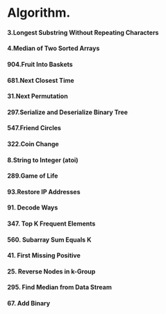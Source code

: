 # Algorithm.

#### 3.Longest Substring Without Repeating Characters 
#### 4.Median of Two Sorted Arrays
#### 904.Fruit Into Baskets 
#### 681.Next Closest Time
#### 31.Next Permutation
#### 297.Serialize and Deserialize Binary Tree
#### 547.Friend Circles 
#### 322.Coin Change
#### 8.String to Integer (atoi)
#### 289.Game of Life
#### 93.Restore IP Addresses
#### 91. Decode Ways
#### 347. Top K Frequent Elements
#### 560. Subarray Sum Equals K
#### 41. First Missing Positive
#### 25. Reverse Nodes in k-Group
#### 295. Find Median from Data Stream
#### 67. Add Binary
